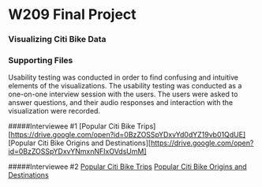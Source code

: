 # W209 Final Project
### Visualizing Citi Bike Data

### Supporting Files
Usability testing was conducted in order to find confusing and intuitive elements of the visualizations. The usability testing was conducted as a one-on-one interview session with the users. The users were asked to answer questions, and their audio responses and interaction with the visualization were recorded.

#####Interviewee #1
[Popular Citi Bike Trips][https://drive.google.com/open?id=0BzZOSSpYDxvYd0dYZ19vb01QdUE]
[Popular Citi Bike Origins and Destinations][https://drive.google.com/open?id=0BzZOSSpYDxvYNmxnNFIxOVdsUmM]

#####Interviewee #2
[Popular Citi Bike Trips](https://drive.google.com/open?id=0BzZOSSpYDxvYaUJ1Smw5a2kwM28)
[Popular Citi Bike Origins and Destinations](https://drive.google.com/open?id=0BzZOSSpYDxvYemlialFHc0dGSjg)
